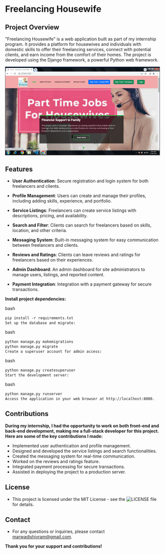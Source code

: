 # Freelancing Housewife

## Project Overview

"Freelancing Housewife" is a web application built as part of my internship program. It provides a platform for housewives and individuals with domestic skills to offer their freelancing services, connect with potential clients, and earn income from the comfort of their homes. The project is developed using the Django framework, a powerful Python web framework.

![alt Text](https://github.com/CodeWithShivram/Free-Lancer-Housewife/blob/main/sample.png)

## Features

- **User Authentication**: Secure registration and login system for both freelancers and clients.

- **Profile Management**: Users can create and manage their profiles, including adding skills, experience, and portfolio.

- **Service Listings**: Freelancers can create service listings with descriptions, pricing, and availability.

- **Search and Filter**: Clients can search for freelancers based on skills, location, and other criteria.

- **Messaging System**: Built-in messaging system for easy communication between freelancers and clients.

- **Reviews and Ratings**: Clients can leave reviews and ratings for freelancers based on their experiences.

- **Admin Dashboard**: An admin dashboard for site administrators to manage users, listings, and reported content.

- **Payment Integration**: Integration with a payment gateway for secure transactions.



**Install project dependencies:**

bash

	pip install -r requirements.txt
	Set up the database and migrate:

bash

	python manage.py makemigrations
	python manage.py migrate
	Create a superuser account for admin access:

bash

	python manage.py createsuperuser
	Start the development server:

bash

	python manage.py runserver
	Access the application in your web browser at http://localhost:8000.

## Contributions
**During my internship, I had the opportunity to work on both front-end and back-end development, making me a full-stack developer for this project. Here are some of the key contributions I made:**

- Implemented user authentication and profile management.
- Designed and developed the service listings and search functionalities.
- Created the messaging system for real-time communication.
- Worked on the reviews and ratings feature.
- Integrated payment processing for secure transactions.
- Assisted in deploying the project to a production server.

## License
  - This project is licensed under the MIT License - see the ![LICENSE](https://github.com/CodeWithShivram/Free-Lancer-Housewife/blob/main/LICENSE) file for details.

## Contact
  - For any questions or inquiries, please contact marwadishivram@gmail.com.

**Thank you for your support and contributions!**




